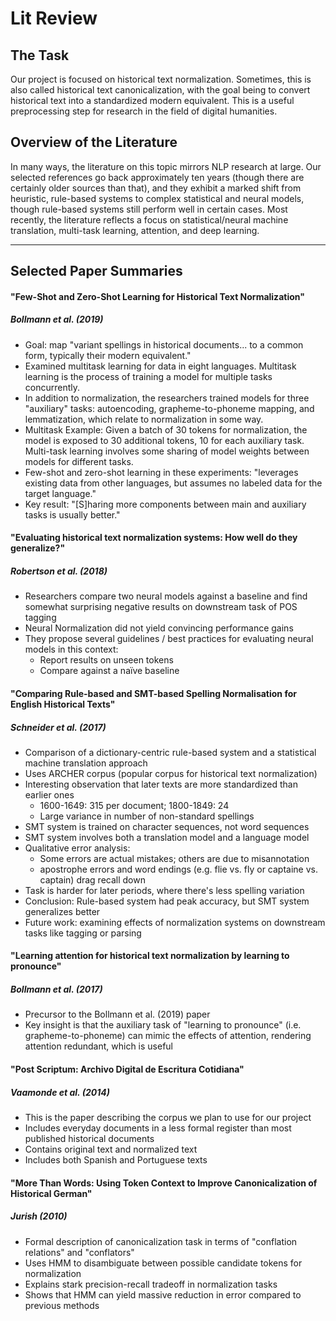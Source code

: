 # Lit Review

## The Task
Our project is focused on historical text normalization. Sometimes, this is also called historical text canonicalization, with the goal being to convert historical text into a standardized modern equivalent. This is a useful preprocessing step for research in the field of digital humanities.

## Overview of the Literature
In many ways, the literature on this topic mirrors NLP research at large. Our selected references go back approximately ten years (though there are certainly older sources than that), and they exhibit a marked shift from heuristic, rule-based systems to complex statistical and neural models, though rule-based systems still perform well in certain cases. Most recently, the literature reflects a focus on statistical/neural machine translation, multi-task learning, attention, and deep learning.

---

## Selected Paper Summaries

#### "Few-Shot and Zero-Shot Learning for Historical Text Normalization"
##### Bollmann et al. (2019)

- Goal: map "variant spellings in historical documents... to a common form, typically their modern equivalent."
- Examined multitask learning for data in eight languages. Multitask learning is the process of training a model for multiple tasks concurrently.
- In addition to normalization, the researchers trained models for three "auxiliary" tasks: autoencoding, grapheme-to-phoneme mapping, and lemmatization, which relate to normalization in some way.
- Multitask Example: Given a batch of 30 tokens for normalization, the model is exposed to 30 additional tokens, 10 for each auxiliary task. Multi-task learning involves some sharing of model weights between models for different tasks.
- Few-shot and zero-shot learning in these experiments: "leverages existing
data from other languages, but assumes no labeled data for the target language."
- Key result: "[S]haring more components between main and auxiliary tasks is usually better."


#### "Evaluating historical text normalization systems: How well do they generalize?"
##### Robertson et al. (2018)

- Researchers compare two neural models against a baseline and find somewhat surprising negative results on downstream task of POS tagging
- Neural Normalization did not yield convincing performance gains
- They propose several guidelines / best practices for evaluating neural models in this context:
  - Report results on unseen tokens
  - Compare against a naïve baseline

#### "Comparing Rule-based and SMT-based Spelling Normalisation for English Historical Texts"
##### Schneider et al. (2017)

- Comparison of a dictionary-centric rule-based system and a statistical machine translation approach
- Uses ARCHER corpus (popular corpus for historical text normalization)
- Interesting observation that later texts are more standardized than earlier ones
  - 1600-1649: 315 per document; 1800-1849: 24
  - Large variance in number of non-standard spellings
- SMT system is trained on character sequences, not word sequences
- SMT system involves both a translation model and a language model
- Qualitative error analysis:
  - Some errors are actual mistakes; others are due to misannotation
  - apostrophe errors and word endings (e.g. flie vs. fly or captaine vs. captain) drag recall down
- Task is harder for later periods, where there's less spelling variation
- Conclusion: Rule-based system had peak accuracy, but SMT system generalizes better
- Future work: examining effects of normalization systems on downstream tasks like tagging or parsing

#### "Learning attention for historical text normalization by learning to pronounce"
##### Bollmann et al. (2017)

- Precursor to the Bollmann et al. (2019) paper
- Key insight is that the auxiliary task of "learning to pronounce" (i.e. grapheme-to-phoneme) can mimic the effects of attention, rendering attention redundant, which is useful

#### "Post Scriptum: Archivo Digital de Escritura Cotidiana"
##### Vaamonde et al. (2014)

- This is the paper describing the corpus we plan to use for our project
- Includes everyday documents in a less formal register than most published historical documents
- Contains original text and normalized text
- Includes both Spanish and Portuguese texts

#### "More Than Words: Using Token Context to Improve Canonicalization of Historical German"
##### Jurish (2010)

- Formal description of canonicalization task in terms of "conflation relations" and "conflators"
- Uses HMM to disambiguate between possible candidate tokens for normalization
- Explains stark precision-recall tradeoff in normalization tasks
- Shows that HMM can yield massive reduction in error compared to previous methods
